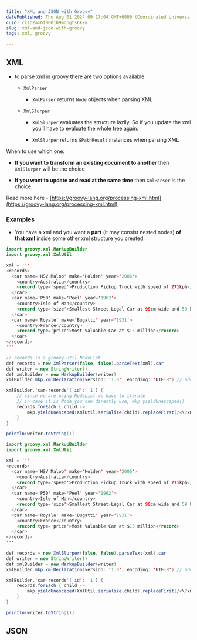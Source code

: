 ```yaml
---
title: "XML and JSON with Groovy"
datePublished: Thu Aug 01 2024 09:17:04 GMT+0000 (Coordinated Universal Time)
cuid: clzb2axhf000109mnbgts6kkm
slug: xml-and-json-with-groovy
tags: xml, groovy

---
```


## XML

* to parse xml in groovy there are two options available
    
    * `XmlParser`
        
        * `XmlParser` returns `Node` objects when parsing XML
            
    * `XmlSlurper`
        
        * `XmlSlurper` evaluates the structure lazily. So if you update the xml you’ll have to evaluate the whole tree again.
            
        * `XmlSlurper` returns `GPathResult` instances when parsing XML
            

When to use which one:

* **If you want to transform an existing document to another** then `XmlSlurper` will be the choice
    
* **If you want to update and read at the same time** then `XmlParser` is the choice.
    

Read more here - [https://groovy-lang.org/processing-xml.html](https://groovy-lang.org/processing-xml.html)

### Examples

* You have a xml and you want a **part** (it may consist nested nodes) **of that xml** inside some other xml structure you created.
    

```java
import groovy.xml.MarkupBuilder
import groovy.xml.XmlUtil

xml = '''
<records>
  <car name='HSV Maloo' make='Holden' year='2006'>
    <country>Australia</country>
    <record type='speed'>Production Pickup Truck with speed of 271kph</record>
  </car>
  <car name='P50' make='Peel' year='1962'>
    <country>Isle of Man</country>
    <record type='size'>Smallest Street-Legal Car at 99cm wide and 59 kg in weight</record>
  </car>
  <car name='Royale' make='Bugatti' year='1931'>
    <country>France</country>
    <record type='price'>Most Valuable Car at $15 million</record>
  </car>
</records>
'''

// records is a groovy.util.NodeList
def records = new XmlParser(false, false).parseText(xml).car
def writer = new StringWriter()
def xmlBuilder = new MarkupBuilder(writer)
xmlBuilder.mkp.xmlDeclaration(version: '1.0', encoding: 'UTF-8') // add xml declaration

xmlBuilder.'car-records'('id': '1') {
    // since we are using NodeList we have to iterate
    // in case it is Node you can directly use, mkp.yieldUnescaped()
    records.forEach { child ->
        mkp.yieldUnescaped(XmlUtil.serialize(child).replaceFirst(/<\?xml.*\?>/, ''))
    }
}

println(writer.toString())
```

```java
import groovy.xml.MarkupBuilder
import groovy.xml.XmlUtil

xml = '''
<records>
  <car name='HSV Maloo' make='Holden' year='2006'>
    <country>Australia</country>
    <record type='speed'>Production Pickup Truck with speed of 271kph</record>
  </car>
  <car name='P50' make='Peel' year='1962'>
    <country>Isle of Man</country>
    <record type='size'>Smallest Street-Legal Car at 99cm wide and 59 kg in weight</record>
  </car>
  <car name='Royale' make='Bugatti' year='1931'>
    <country>France</country>
    <record type='price'>Most Valuable Car at $15 million</record>
  </car>
</records>
'''

def records = new XmlSlurper(false, false).parseText(xml).car
def writer = new StringWriter()
def xmlBuilder = new MarkupBuilder(writer)
xmlBuilder.mkp.xmlDeclaration(version: '1.0', encoding: 'UTF-8') // add xml declaration

xmlBuilder.'car-records'('id': '1') {
    records.forEach { child ->
        mkp.yieldUnescaped(XmlUtil.serialize(child).replaceFirst(/<\?xml.*\?>/, ''))
    }
}

println(writer.toString())
```

## JSON